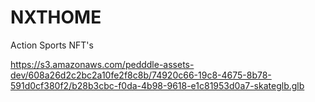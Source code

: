 # NXTHOME
Action Sports NFT's

https://s3.amazonaws.com/pedddle-assets-dev/608a26d2c2bc2a10fe2f8c8b/74920c66-19c8-4675-8b78-591d0cf380f2/b28b3cbc-f0da-4b98-9618-e1c81953d0a7-skateglb.glb